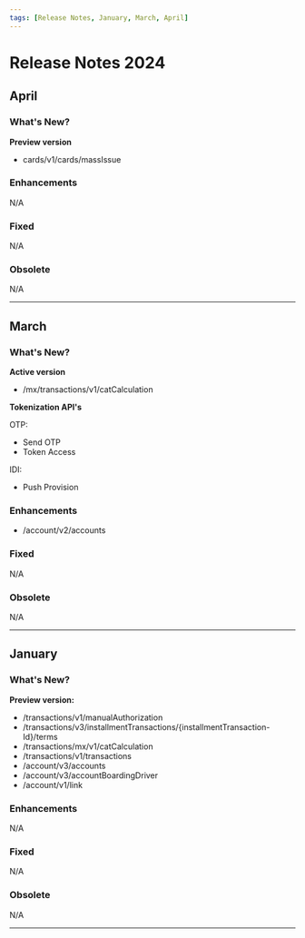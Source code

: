 ```yaml
---
tags: [Release Notes, January, March, April]
---
```


# Release Notes 2024

## April

### What's New?
**Preview version**
- cards/v1/cards/massIssue

### Enhancements

N/A

### Fixed

N/A

### Obsolete

N/A

---

## March

### What's New?
**Active version**
- /mx/transactions/v1/catCalculation

**Tokenization API's**

OTP:
- Send OTP
- Token Access

IDI:
- Push Provision

### Enhancements

- /account/v2/accounts

### Fixed

N/A

### Obsolete

N/A

---

## January

### What's New?

**Preview version:**
- /transactions/v1/manualAuthorization
- /transactions/v3/installmentTransactions/{installmentTransaction-Id}/terms
- /transactions/mx/v1/catCalculation
- /transactions/v1/transactions
- /account/v3/accounts
- /account/v3/accountBoardingDriver
- /account/v1/link

### Enhancements

N/A

### Fixed

N/A

### Obsolete

N/A

---
